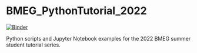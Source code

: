 # BMEG_PythonTutorial_2022

[![Binder](https://mybinder.org/badge_logo.svg)](https://mybinder.org/v2/gh/mkuczyns/BMEG_PythonTutorial_2022/HEAD)

Python scripts and Jupyter Notebook examples for the 2022 BMEG summer student tutorial series.
